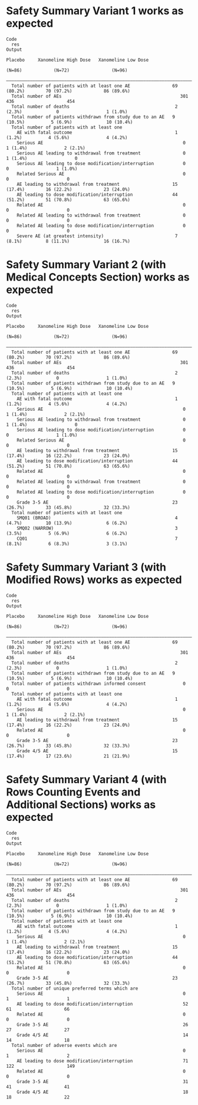 # Safety Summary Variant 1 works as expected

    Code
      res
    Output
                                                                    Placebo     Xanomeline High Dose   Xanomeline Low Dose
                                                                     (N=86)            (N=72)                (N=96)       
      ————————————————————————————————————————————————————————————————————————————————————————————————————————————————————
      Total number of patients with at least one AE                69 (80.2%)        70 (97.2%)            86 (89.6%)     
      Total number of AEs                                             301               436                    454        
      Total number of deaths                                        2 (2.3%)             0                  1 (1.0%)      
      Total number of patients withdrawn from study due to an AE   9 (10.5%)          5 (6.9%)             10 (10.4%)     
      Total number of patients with at least one                                                                          
        AE with fatal outcome                                       1 (1.2%)          4 (5.6%)              4 (4.2%)      
        Serious AE                                                     0              1 (1.4%)              2 (2.1%)      
        Serious AE leading to withdrawal from treatment                0              1 (1.4%)                  0         
        Serious AE leading to dose modification/interruption           0                 0                  1 (1.0%)      
        Related Serious AE                                             0                 0                      0         
        AE leading to withdrawal from treatment                    15 (17.4%)        16 (22.2%)            23 (24.0%)     
        AE leading to dose modification/interruption               44 (51.2%)        51 (70.8%)            63 (65.6%)     
        Related AE                                                     0                 0                      0         
        Related AE leading to withdrawal from treatment                0                 0                      0         
        Related AE leading to dose modification/interruption           0                 0                      0         
        Severe AE (at greatest intensity)                           7 (8.1%)         8 (11.1%)             16 (16.7%)     

# Safety Summary Variant 2 (with Medical Concepts Section) works as expected

    Code
      res
    Output
                                                                    Placebo     Xanomeline High Dose   Xanomeline Low Dose
                                                                     (N=86)            (N=72)                (N=96)       
      ————————————————————————————————————————————————————————————————————————————————————————————————————————————————————
      Total number of patients with at least one AE                69 (80.2%)        70 (97.2%)            86 (89.6%)     
      Total number of AEs                                             301               436                    454        
      Total number of deaths                                        2 (2.3%)             0                  1 (1.0%)      
      Total number of patients withdrawn from study due to an AE   9 (10.5%)          5 (6.9%)             10 (10.4%)     
      Total number of patients with at least one                                                                          
        AE with fatal outcome                                       1 (1.2%)          4 (5.6%)              4 (4.2%)      
        Serious AE                                                     0              1 (1.4%)              2 (2.1%)      
        Serious AE leading to withdrawal from treatment                0              1 (1.4%)                  0         
        Serious AE leading to dose modification/interruption           0                 0                  1 (1.0%)      
        Related Serious AE                                             0                 0                      0         
        AE leading to withdrawal from treatment                    15 (17.4%)        16 (22.2%)            23 (24.0%)     
        AE leading to dose modification/interruption               44 (51.2%)        51 (70.8%)            63 (65.6%)     
        Related AE                                                     0                 0                      0         
        Related AE leading to withdrawal from treatment                0                 0                      0         
        Related AE leading to dose modification/interruption           0                 0                      0         
        Grade 3-5 AE                                               23 (26.7%)        33 (45.8%)            32 (33.3%)     
      Total number of patients with at least one                                                                          
        SMQ01 (BROAD)                                               4 (4.7%)         10 (13.9%)             6 (6.2%)      
        SMQ02 (NARROW)                                              3 (3.5%)          5 (6.9%)              6 (6.2%)      
        CQ01                                                        7 (8.1%)          6 (8.3%)              3 (3.1%)      

# Safety Summary Variant 3 (with Modified Rows) works as expected

    Code
      res
    Output
                                                                    Placebo     Xanomeline High Dose   Xanomeline Low Dose
                                                                     (N=86)            (N=72)                (N=96)       
      ————————————————————————————————————————————————————————————————————————————————————————————————————————————————————
      Total number of patients with at least one AE                69 (80.2%)        70 (97.2%)            86 (89.6%)     
      Total number of AEs                                             301               436                    454        
      Total number of deaths                                        2 (2.3%)             0                  1 (1.0%)      
      Total number of patients withdrawn from study due to an AE   9 (10.5%)          5 (6.9%)             10 (10.4%)     
      Total number of patients withdrawn informed consent              0                 0                      0         
      Total number of patients with at least one                                                                          
        AE with fatal outcome                                       1 (1.2%)          4 (5.6%)              4 (4.2%)      
        Serious AE                                                     0              1 (1.4%)              2 (2.1%)      
        AE leading to withdrawal from treatment                    15 (17.4%)        16 (22.2%)            23 (24.0%)     
        Related AE                                                     0                 0                      0         
        Grade 3-5 AE                                               23 (26.7%)        33 (45.8%)            32 (33.3%)     
        Grade 4/5 AE                                               15 (17.4%)        17 (23.6%)            21 (21.9%)     

# Safety Summary Variant 4 (with Rows Counting Events and Additional Sections) works as expected

    Code
      res
    Output
                                                                    Placebo     Xanomeline High Dose   Xanomeline Low Dose
                                                                     (N=86)            (N=72)                (N=96)       
      ————————————————————————————————————————————————————————————————————————————————————————————————————————————————————
      Total number of patients with at least one AE                69 (80.2%)        70 (97.2%)            86 (89.6%)     
      Total number of AEs                                             301               436                    454        
      Total number of deaths                                        2 (2.3%)             0                  1 (1.0%)      
      Total number of patients withdrawn from study due to an AE   9 (10.5%)          5 (6.9%)             10 (10.4%)     
      Total number of patients with at least one                                                                          
        AE with fatal outcome                                       1 (1.2%)          4 (5.6%)              4 (4.2%)      
        Serious AE                                                     0              1 (1.4%)              2 (2.1%)      
        AE leading to withdrawal from treatment                    15 (17.4%)        16 (22.2%)            23 (24.0%)     
        AE leading to dose modification/interruption               44 (51.2%)        51 (70.8%)            63 (65.6%)     
        Related AE                                                     0                 0                      0         
        Grade 3-5 AE                                               23 (26.7%)        33 (45.8%)            32 (33.3%)     
      Total number of unique preferred terms which are                                                                    
        Serious AE                                                     0                 1                      1         
        AE leading to dose modification/interruption                   52                61                    66         
        Related AE                                                     0                 0                      0         
        Grade 3-5 AE                                                   26                27                    27         
        Grade 4/5 AE                                                   14                14                    18         
      Total number of adverse events which are                                                                            
        Serious AE                                                     0                 1                      2         
        AE leading to dose modification/interruption                   71               122                    149        
        Related AE                                                     0                 0                      0         
        Grade 3-5 AE                                                   31                41                    41         
        Grade 4/5 AE                                                   18                18                    22         

